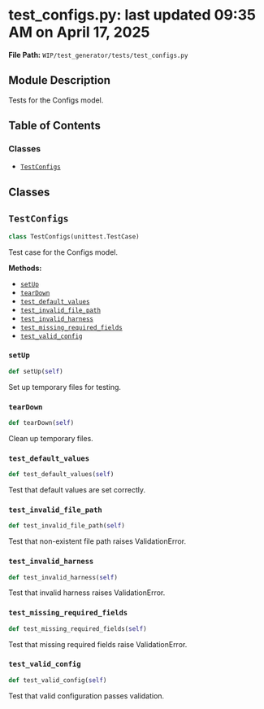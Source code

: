# test_configs.py: last updated 09:35 AM on April 17, 2025

**File Path:** `WIP/test_generator/tests/test_configs.py`

## Module Description

Tests for the Configs model.

## Table of Contents

### Classes

- [`TestConfigs`](#testconfigs)

## Classes

## `TestConfigs`

```python
class TestConfigs(unittest.TestCase)
```

Test case for the Configs model.

**Methods:**

- [`setUp`](#setup)
- [`tearDown`](#teardown)
- [`test_default_values`](#test_default_values)
- [`test_invalid_file_path`](#test_invalid_file_path)
- [`test_invalid_harness`](#test_invalid_harness)
- [`test_missing_required_fields`](#test_missing_required_fields)
- [`test_valid_config`](#test_valid_config)

### `setUp`

```python
def setUp(self)
```

Set up temporary files for testing.

### `tearDown`

```python
def tearDown(self)
```

Clean up temporary files.

### `test_default_values`

```python
def test_default_values(self)
```

Test that default values are set correctly.

### `test_invalid_file_path`

```python
def test_invalid_file_path(self)
```

Test that non-existent file path raises ValidationError.

### `test_invalid_harness`

```python
def test_invalid_harness(self)
```

Test that invalid harness raises ValidationError.

### `test_missing_required_fields`

```python
def test_missing_required_fields(self)
```

Test that missing required fields raise ValidationError.

### `test_valid_config`

```python
def test_valid_config(self)
```

Test that valid configuration passes validation.
